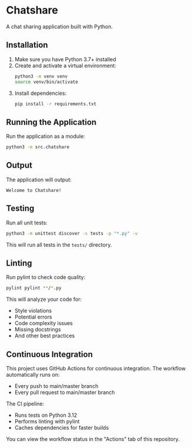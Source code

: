 # Chatshare

A chat sharing application built with Python.

## Installation

1. Make sure you have Python 3.7+ installed
2. Create and activate a virtual environment:
   ```bash
   python3 -m venv venv
   source venv/bin/activate
   ```
3. Install dependencies:
   ```bash
   pip install -r requirements.txt
   ```

## Running the Application

Run the application as a module:

```bash
python3 -m src.chatshare
```

## Output

The application will output:
```
Welcome to Chatshare!
```

## Testing

Run all unit tests:

```bash
python3 -m unittest discover -s tests -p "*.py" -v
```

This will run all tests in the `tests/` directory.

## Linting

Run pylint to check code quality:

```bash
pylint pylint **/*.py
```

This will analyze your code for:
- Style violations
- Potential errors
- Code complexity issues
- Missing docstrings
- And other best practices

## Continuous Integration

This project uses GitHub Actions for continuous integration. The workflow automatically runs on:
- Every push to main/master branch
- Every pull request to main/master branch

The CI pipeline:
- Runs tests on Python 3.12
- Performs linting with pylint
- Caches dependencies for faster builds

You can view the workflow status in the "Actions" tab of this repository. 